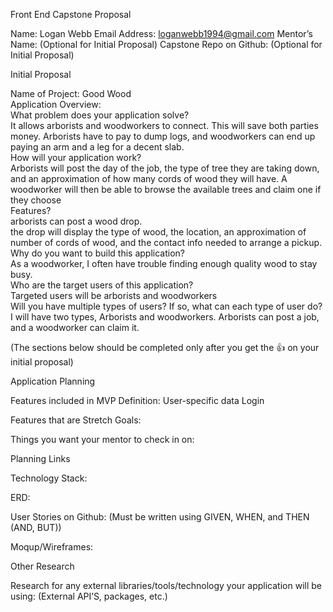 Front End Capstone Proposal

Name: Logan Webb
Email Address: loganwebb1994@gmail.com
Mentor’s Name: 
(Optional for Initial Proposal)
Capstone Repo on Github: 
(Optional for Initial Proposal)



Initial Proposal

Name of Project: Good Wood<br>
Application Overview:<br>
What problem does your application solve?<br> It allows arborists and woodworkers to connect. This will save both parties money. Arborists have to pay to dump logs, and woodworkers can end up paying an arm and a leg for a decent slab.<br>
How will your application work?<br> Arborists will post the day of the job, the type of tree they are taking down, and an approximation of how many cords of wood they will have. A woodworker will then be able to browse the available trees and claim one if they choose<br>
Features?<br>
arborists can post a wood drop.<br>
the drop will display the type of wood, the location, an approximation of number of cords of wood, and the contact info needed to arrange a pickup.<br> 
Why do you want to build this application?<br>
As a woodworker, I often have trouble finding enough quality wood to stay busy.<br>
Who are the target users of this application?<br>
Targeted users will be arborists and woodworkers<br>
Will you have multiple types of users? If so, what can each type of user do?<br>
I will have two types, Arborists and woodworkers. Arborists can post a job, and a woodworker can claim it. 


(The sections below should be completed only after you get the 👍 on your initial proposal)

Application Planning 

Features included in MVP Definition: 
User-specific data
Login



Features that are Stretch Goals:



Things you want your mentor to check in on:





Planning Links

Technology Stack: 

ERD: 

User Stories on Github: 
(Must be written using GIVEN, WHEN, and THEN (AND, BUT))

Moqup/Wireframes: 



Other Research

Research for any external libraries/tools/technology your application will be using: (External API’S, packages, etc.)




